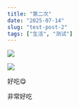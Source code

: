```yaml
---
title: "第二次"
date: "2025-07-14"
slug: "test-post-2"
tags: ["生活", "测试"]
---
```

![](https://prod-files-secure.s3.us-west-2.amazonaws.com/112d0858-5090-4d34-a606-b75eb8d65fd2/112c6e9b-125a-4f71-a602-843170407767/1000201066.png?X-Amz-Algorithm=AWS4-HMAC-SHA256&X-Amz-Content-Sha256=UNSIGNED-PAYLOAD&X-Amz-Credential=ASIAZI2LB466UMIB5VQC%2F20250724%2Fus-west-2%2Fs3%2Faws4_request&X-Amz-Date=20250724T131519Z&X-Amz-Expires=3600&X-Amz-Security-Token=IQoJb3JpZ2luX2VjEAQaCXVzLXdlc3QtMiJHMEUCIGNHzX9QGoYpDQ06bg2CynfoWc5DZqgz%2BEVNTqoo%2BKyVAiEA1WbbujRh6uGMew8%2FNxSRRKX8jL46sG0TqyKFzRRnHMIq%2FwMILRAAGgw2Mzc0MjMxODM4MDUiDDYY8QARguL5eHtZlCrcAyyk%2Bf7WktzPtijNthILMHHUVAqAtn6uvAsNl19idc1vbdLsjdOIoW0YgRGieJHyCPPWe9QUq9wbq%2FMaLp3HFGqxjXRe6RosI83Y71UhyAdX5d6WQ46xwaf41b34gS3UTswQqMI4ypXgTkFtGl2ZB2OWhcbtOPa6SvMn4%2BQZrexmi04ZqlPZCDuWRZLO9MCdSMRD5FfcshMybYxWmDGkzilOq%2FLGDMb%2FSXNwLq1EnTLAPaJTxFnhBsXlSbGtnmHdvTdBV5OTxNrQtUQwfW8SdmA%2FiznoaVyfD8KoknCKXunTGlfNCGOL6rkFvZbyUJunVaBymX2HJu0%2FJg9HP%2BZ%2B%2FSaITEgIf%2BqF%2FUjkBTmpt52bFReBpHgWXjGBxSgAs21PhJLaeJvrkhGTRPlD0I5%2BEp5fINGgAwZJ6pH%2FoRlpM5IuhXwhEV%2FkMIzVeCK%2BVv3BTl6h%2FfDs3XYFSvCAlUjbFr8UZgGuy%2BHZXP5suLX%2BRdlH%2BUm0ud9SWUhAQLHURWaQMbC0orB3uqn436N4XtSlnsbBtFkKzv6GT2sJ0nwWw%2FGiM%2FOnVqQQR2u%2Bh5oZQjF2fTcFHJgBFQO4RBQhsof9SXoP37MKIeG86izhTBxXcyPDSTgA120ylOVTEFJIML%2B%2FiMQGOqUBxH8NINvRHDnAjFUkDuDZqLzpbjWxQ36fRVg9LPWwBaeDRirLEn4DzT10FPaW5ysC7sM2mkmctHtku7J7VSwrRKiCkdDr7NMKzxJiUECscVOc2MqTx7D%2B7X1uqfgOURG1ZBBuNL1vNr0UoKrzoFv4Et5Or40vzijSj1IhgQGOHN03ZPMJ95BdHXU9Rc0bGnvKLZEzvJ7xcULGYOE4FLeU1jypprpJ&X-Amz-Signature=4603a6dd9705104f7c7408adf0c497862c39499d3079980ab28c12720343458d&X-Amz-SignedHeaders=host&x-amz-checksum-mode=ENABLED&x-id=GetObject)


![](https://prod-files-secure.s3.us-west-2.amazonaws.com/112d0858-5090-4d34-a606-b75eb8d65fd2/ed0ded8d-aaa6-4918-a222-3cffc3f3330b/1000201056.png?X-Amz-Algorithm=AWS4-HMAC-SHA256&X-Amz-Content-Sha256=UNSIGNED-PAYLOAD&X-Amz-Credential=ASIAZI2LB466UMIB5VQC%2F20250724%2Fus-west-2%2Fs3%2Faws4_request&X-Amz-Date=20250724T131519Z&X-Amz-Expires=3600&X-Amz-Security-Token=IQoJb3JpZ2luX2VjEAQaCXVzLXdlc3QtMiJHMEUCIGNHzX9QGoYpDQ06bg2CynfoWc5DZqgz%2BEVNTqoo%2BKyVAiEA1WbbujRh6uGMew8%2FNxSRRKX8jL46sG0TqyKFzRRnHMIq%2FwMILRAAGgw2Mzc0MjMxODM4MDUiDDYY8QARguL5eHtZlCrcAyyk%2Bf7WktzPtijNthILMHHUVAqAtn6uvAsNl19idc1vbdLsjdOIoW0YgRGieJHyCPPWe9QUq9wbq%2FMaLp3HFGqxjXRe6RosI83Y71UhyAdX5d6WQ46xwaf41b34gS3UTswQqMI4ypXgTkFtGl2ZB2OWhcbtOPa6SvMn4%2BQZrexmi04ZqlPZCDuWRZLO9MCdSMRD5FfcshMybYxWmDGkzilOq%2FLGDMb%2FSXNwLq1EnTLAPaJTxFnhBsXlSbGtnmHdvTdBV5OTxNrQtUQwfW8SdmA%2FiznoaVyfD8KoknCKXunTGlfNCGOL6rkFvZbyUJunVaBymX2HJu0%2FJg9HP%2BZ%2B%2FSaITEgIf%2BqF%2FUjkBTmpt52bFReBpHgWXjGBxSgAs21PhJLaeJvrkhGTRPlD0I5%2BEp5fINGgAwZJ6pH%2FoRlpM5IuhXwhEV%2FkMIzVeCK%2BVv3BTl6h%2FfDs3XYFSvCAlUjbFr8UZgGuy%2BHZXP5suLX%2BRdlH%2BUm0ud9SWUhAQLHURWaQMbC0orB3uqn436N4XtSlnsbBtFkKzv6GT2sJ0nwWw%2FGiM%2FOnVqQQR2u%2Bh5oZQjF2fTcFHJgBFQO4RBQhsof9SXoP37MKIeG86izhTBxXcyPDSTgA120ylOVTEFJIML%2B%2FiMQGOqUBxH8NINvRHDnAjFUkDuDZqLzpbjWxQ36fRVg9LPWwBaeDRirLEn4DzT10FPaW5ysC7sM2mkmctHtku7J7VSwrRKiCkdDr7NMKzxJiUECscVOc2MqTx7D%2B7X1uqfgOURG1ZBBuNL1vNr0UoKrzoFv4Et5Or40vzijSj1IhgQGOHN03ZPMJ95BdHXU9Rc0bGnvKLZEzvJ7xcULGYOE4FLeU1jypprpJ&X-Amz-Signature=25f04ba0b8c2d90e34f570b8efc08adbd29f2f697db1ebfee97d55cc42efbe89&X-Amz-SignedHeaders=host&x-amz-checksum-mode=ENABLED&x-id=GetObject)


好吃😋


非常好吃

